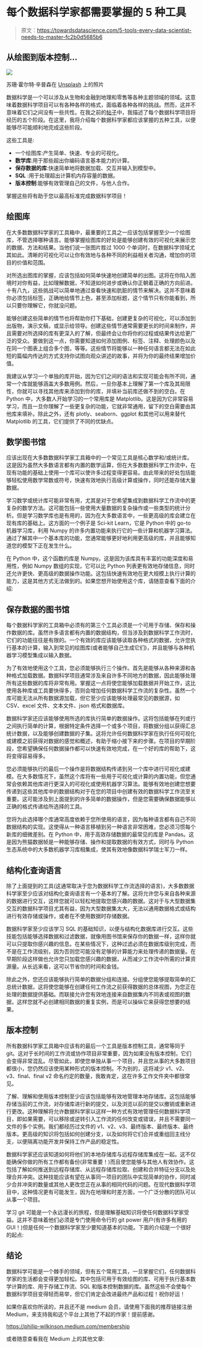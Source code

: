 # 每个数据科学家都需要掌握的 5 种工具

> 原文：<https://towardsdatascience.com/5-tools-every-data-scientist-needs-to-master-fc2b0d5685b6>

## 从绘图到版本控制…

![](img/8533d46436014b63f01b6520e743b7b6.png)

苏珊·霍尔特·辛普森在 [Unsplash](https://unsplash.com?utm_source=medium&utm_medium=referral) 上的照片

数据科学是一个可以涉及从生物和金融到地理和零售等各种主题领域的领域。这意味着数据科学项目可以有各种各样的格式，面临着各种各样的挑战。然而，这并不意味着它们之间没有一些共性。在我之前的[帖子](/five-stages-of-every-data-science-project-8a62885e46de)中，我描述了每个数据科学项目将经历的五个阶段。在这里，我将介绍每个数据科学家都应该掌握的五种工具，以便能够尽可能顺利地完成这些阶段。

这些工具是:

*   一个绘图库:产生简单、快速、专业的可视化。
*   **数学库**:用于那些超出你编码语言基本能力的计算。
*   **保存数据的库**:快速简单地将数据加载、交互并输入到模型中。
*   **SQL** :用于处理超出计算机内存容量的数据。
*   **版本控制**:能够有效管理自己的文件，与他人合作。

掌握这些将有助于您以最高标准完成数据科学项目！

## 绘图库

在大多数数据科学家的工具箱中，最重要的工具之一应该包括掌握至少一个绘图库，不管选择哪种语言。能够掌握绘图库的好处是能够创建有效的可视化来展示您的数据、方法和结果。当他们说一张图片胜过 1000 个单词时，在数据科学领域尤其如此。清晰的可视化可以让你有效地与各种不同的利益相关者沟通，增加你的项目的价值和范围。

对所选出图库的掌握，应该包括如何简单快速地创建简单的出图。这将在你陷入困境时对你有益，比如理解数据，不知道如何进步或确认你正朝着正确的方向前进。十有八九，这些挑战可以简单地通过查看快速和肮脏的情节来解决。这并不意味着你必须包括标签，正确地给情节上色，甚至添加标题，这个情节只有你能看到，所以只要你理解它，你就没问题。

能够创建这些简单的情节也将帮助你打下基础，创建更复杂的可视化，可以添加到出版物，演示文稿，或显示给领导。创建这些情节通常需要更长的时间来制作，并且需要对所选择的库有更深入的了解，但最终会让你将你的过程或结果传达给更广泛的受众。要做到这一点，你需要知道如何添加图例、标签、注释、处理颜色以及在同一个图表上组合多个图，等等。这些情节将能够以一种任何语言都无法在如此短的篇幅内传达的方式支持你试图向观众讲述的故事，并将为你的最终结果增加价值。

我建议从学习一个单独的库开始，因为它们之间的语法和实现可能会有所不同，通常一个库就能够涵盖大多数用例。然后，一旦你基本上理解了第一个库及其局限性，你就可以寻找其他库来添加到你的库，并填补当前库还做不到的空白。在 Python 中，大多数人开始学习的一个常用库是 Matplotlib。这是因为它非常容易学习，而且一旦你理解了一些更复杂的功能，它就非常通用，留下的空白需要由其他库来填补。除此之外，还有 plotly、seaborn、ggplot 和其他可以用来替代 Matplotlib 的工具，它们提供了不同的优缺点。

</an-introduction-to-plotting-with-matplotlib-in-python-6d983b9ba081>  

## 数学图书馆

应该出现在大多数数据科学家工具箱中的一个常见工具是核心数学和/或统计库。这是因为虽然大多数语言都有内置的数学运算，但在大多数数据科学工作流中，在现有功能的基础上使用一个库可以使许多过程变得更容易。由此带来的好处包括能够轻松使用数学常数或符号，快速有效地执行高级计算或操作，同时还能存储大量数据。

学习数学或统计库可能非常有用，尤其是对于您希望集成到数据科学工作流中的更复杂的数学方法。这可能包括一些使用大量数据的复杂操作或一些类型的统计分析。但是学习数学库也是有用的，因为在大多数语言中，一些更高级的库会建立在现有库的基础上。这方面的一个例子是 Sci-kit Learn，它是 Python 中的 go-to 机器学习库，利用 Numpy 的许多内置功能来执行它的一些计算和机器学习算法。通过了解其中一个基本库的功能，您通常能够更好地利用更高级的库，并且能够知道您的模型下正在发生什么。

在 Python 中，这个函数的库是 Numpy。这是因为该库具有丰富的功能深度和易用性，例如 Numpy 数组的实现，它可以比 Python 列表更有效地存储信息，同时还允许更快、更高级的数据操作功能。这包括快速有效地在更大规模上执行计算的能力，这是其他方式无法做到的。如果您想开始使用这个库，请随意查看下面的介绍:

</ucl-data-science-society-introduction-to-numpy-7d962d63f47d>  

## 保存数据的图书馆

每个数据科学家的工具箱中必须有的第三个工具必须是一个可用于存储、保存和操作数据的库。虽然许多语言都有内置的数据结构，但当涉及到数据科学工作流时，它们的功能往往是有限的。一个有效的库应该能够读取各种格式的数据，允许您执行基本的计算，输入到常见的绘图库(或者能够自己生成它们)，并且能够与各种机器学习模型集成以输入数据。

为了有效地使用这个工具，您必须能够执行三个操作。首先是能够从各种来源和各种格式加载数据。数据科学项目通常涉及来自许多不同地方的数据，因此能够处理所有这些数据的库将非常有用。掌握这一点将使您能够加载数据并开始工作，这比使用各种库或工具要快得多，否则会增加任何数据科学工作流的复杂性。虽然一个库可能无法从所有数据源加载，但它至少应该能够处理最常见的数据源，如 CSV、excel 文件、文本文件、json 格式和数据库。

数据科学家还应该能够使用所选的库执行简单的数据操作。这将包括能够在列或行之间执行简单的计算，根据特定条件选择一个或多个项目，将数据分组以获得汇总统计数据，以及能够创建数据的子集。这将允许任何数据科学家在执行任何可视化或建模之前获得对数据的感觉和概述，有助于缩小接下来的步骤。在项目的早期阶段，您希望确保任何数据操作都可以快速有效地完成，在一个好的库的帮助下，这将变得容易得多。

您必须能够执行的最后一个操作是将数据结构传递到另一个库中进行可视化或建模。在大多数情况下，虽然这个库将有一些用于可视化或计算的内置功能，但您通常会依赖其他库进行更深入的可视化或使用机器学习算法。能够有效地创建您想要传递到这些其他库中的数据结构对于在您的项目中创建有效的数据科学工作流至关重要。这可能涉及到上面提到的许多简单的数据操作，但是您需要确保数据能够以正确的格式传递给所选择的工具。

您将为此选择哪个库通常高度依赖于您所使用的语言，因为每种语言都有自己不同数据结构的实现。这使得从一种语言移植到另一种语言非常困难，您必须习惯每个新库的细微差别。在 Python 中，用于高效存储数据的最常见的库是 Pandas。这是因为熊猫数据帧是一种能够存储、操作和提取数据的有效方式，同时与 Python 生态系统中的大多数机器学习库相集成，使其有效地像数据科学瑞士军刀一样。

</ucl-data-science-society-pandas-8ad28c2b22e5>  

## 结构化查询语言

除了上面提到的工具(这通常取决于您为数据科学工作流选择的语言)，大多数数据科学家至少应该对结构化查询语言有一个基本的了解。这将允许您与来自各种来源的数据进行交互，这样您就可以轻松地提取您感兴趣的数据。这对于与大型数据集交互的数据科学项目尤其有益，因为大型数据集太大，无法以通用数据格式或结构进行有效存储或操作，或者在不使用数据时存储数据。

数据科学家至少应该学习 SQL 的基础知识，以便与结构化数据库进行交互。这些技能包括能够选择数据和过滤数据，就像用图书馆来保存你的数据一样，这样你就可以只提取你感兴趣的信息。在某些情况下，这种过滤必须在数据库级别完成，而不是在工作流级别，因为否则您可能没有足够的计算能力来处理传递的数据量。在早期阶段这样做也允许您只加载您感兴趣的数据，从而减少工作流中所需的计算资源量。从长远来看，这可以节省你的时间和金钱。

除此之外，您还应该能够执行简单的数据分组和连接。分组使您能够提取简单的汇总统计数据，这将使您能够在创建任何工作流之前获得数据的总体视图，为您正在处理的数据提供基础。而联接允许您有效地连接来自数据集内不同表或视图的数据，这样您就不必创建相同数据的重复实例，而是可以操纵它来获得您想要的结果。

</an-introduction-to-sql-for-data-scientists-e3bb539decdf>  

## 版本控制

所有数据科学家工具箱中应该有的最后一个工具是版本控制工具，通常等同于 git。这对于长时间的工作流或协作项目非常重要，因为如果没有版本控制，它们会变得非常混乱。尽管如此，即使您单独从事一个项目，并且您从事的大多数项目都很小，您仍然应该使用某种形式的版本控制。不为别的，这将减少 v1、v2、v3、final、final v2 命名约定的数量，我敢肯定，这在许多工作文件夹中都很常见。

了解、理解和使用版本控制至少应该包括能够有效地管理本地存储库。这包括能够存储当前的工作流，对存储库进行新的提交，以及浏览以前的提交以撤销或重新进行更改。这种理解将允许数据科学家以这样一种方式有效地管理任何数据科学项目，即如果需要，可以移除或逆转引入工作流的任何改变或错误，并且不需要同一文件的多个实例。我们都经历过文件的 v1、v2、v3、最终版本、最终版本、最终版本。更高级的知识将包括如何创建分支，以及如何将它们合并或重组回主线分支，以便隔离功能开发并保持工作产品的稳定性。

数据科学家还应该知道如何将他们的本地存储库与远程存储库集成在一起。这不仅能确保你做的所有工作都有备份(非常重要！)而且使您能够与其他人有效协作。这包括了解如何推送到远程存储库、从远程存储库拉取、创建和合并特征分支以及处理合并冲突。这种技能应该有望在从事同一项目的团队中实现简单的协作，同时减少合并冲突的数量或其他人更改您正在从事的相同代码的问题。在现代数据科学项目中，这种情况更有可能发生，因为在地理和时差方面，一个广泛分散的团队可以从事一个项目。

学习 git 可能是一个永远漫长的旅程，但是理解基础知识将使任何数据科学家受益。这并不意味着他们必须是专门使用命令行的 git power 用户(有许多有用的 GUI！)但是任何一个数据科学家至少要知道基本的功能。下面的介绍是一个很好的起点:

</git-and-github-basics-for-data-scientists-b9fd96f8a02a>  

## 结论

数据科学可能是一个棘手的领域，但有五个常用工具，一旦掌握它们，任何数据科学家的生活都会变得更加轻松。其中包括可用于有效绘图的库、可用于执行基本数学计算的库、用于存储工作流、SQL 和版本控制数据的库。虽然这些不会使每个数据科学项目变得轻而易举，但它们肯定会改进最终产品和过程！祝你好运！

如果你喜欢你所读的，并且还不是 medium 会员，请使用下面我的推荐链接注册 Medium，来支持我和这个平台上其他了不起的作家！提前感谢。

<https://philip-wilkinson.medium.com/membership>  

或者随意查看我在 Medium 上的其他文章:

</how-i-landed-an-amazon-sde-internship-without-a-computer-science-degree-85596c480d4d>  </eight-data-structures-every-data-scientist-should-know-d178159df252>  </a-complete-data-science-curriculum-for-beginners-825a39915b54> 